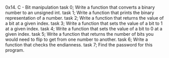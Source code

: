 0x14. C - Bit manipulation
task 0; Write a function that converts a binary number to an unsigned int.
task 1; Write a function that prints the binary representation of a number.
task 2; Write a function that returns the value of a bit at a given index.
task 3; Write a function that sets the value of a bit to 1 at a given index.
task 4; Write a function that sets the value of a bit to 0 at a given index.
task 5; Write a function that returns the number of bits you would need to flip to get from one number to another.
task 6; Write a function that checks the endianness.
task 7; Find the password for this program.
